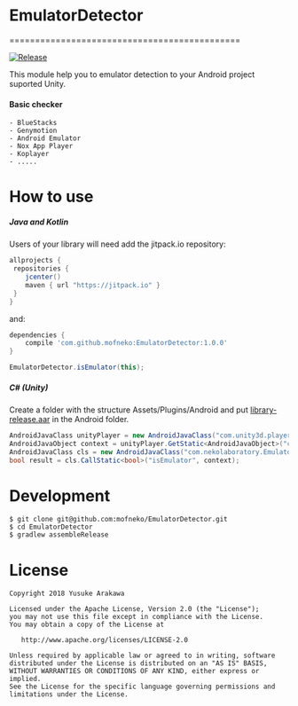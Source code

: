 # EmulatorDetector
=============================================

[![Release](https://jitpack.io/v/mofneko/EmulatorDetector.svg)](https://jitpack.io/#mofneko/EmulatorDetector)

This module help you to emulator detection to your Android project suported Unity.

#### Basic checker
    - BlueStacks
    - Genymotion
    - Android Emulator
    - Nox App Player
    - Koplayer
    - .....

# How to use

##### Java and Kotlin

Users of your library will need add the jitpack.io repository:

```gradle
allprojects {
 repositories {
    jcenter()
    maven { url "https://jitpack.io" }
 }
}
```
and:

```gradle
dependencies {
    compile 'com.github.mofneko:EmulatorDetector:1.0.0'
}
```
```java
EmulatorDetector.isEmulator(this);
```

##### C# (Unity)
Create a folder with the structure Assets/Plugins/Android and put [library-release.aar](https://github.com/mofneko/EmulatorDetector/blob/master/aar/library-release.aar) in the Android folder.
```C# (Unity)
AndroidJavaClass unityPlayer = new AndroidJavaClass("com.unity3d.player.UnityPlayer");
AndroidJavaObject context = unityPlayer.GetStatic<AndroidJavaObject>("currentActivity").Call<AndroidJavaObject>("getApplicationContext");
AndroidJavaClass cls = new AndroidJavaClass("com.nekolaboratory.EmulatorDetector");
bool result = cls.CallStatic<bool>("isEmulator", context);
```

# Development

```
$ git clone git@github.com:mofneko/EmulatorDetector.git
$ cd EmulatorDetector
$ gradlew assembleRelease
```

# License

```
Copyright 2018 Yusuke Arakawa

Licensed under the Apache License, Version 2.0 (the "License");
you may not use this file except in compliance with the License.
You may obtain a copy of the License at

   http://www.apache.org/licenses/LICENSE-2.0

Unless required by applicable law or agreed to in writing, software
distributed under the License is distributed on an "AS IS" BASIS,
WITHOUT WARRANTIES OR CONDITIONS OF ANY KIND, either express or implied.
See the License for the specific language governing permissions and
limitations under the License.
```
